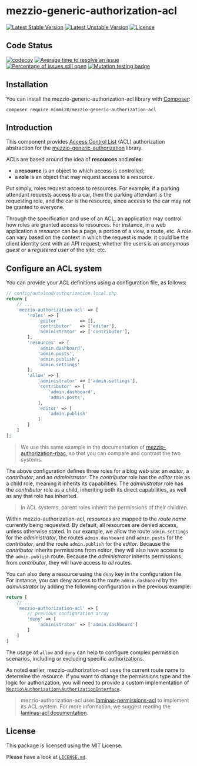 # mezzio-generic-authorization-acl

[![Latest Stable Version](https://poser.pugx.org/mimmi20/mezzio-generic-authorization-acl/v/stable?format=flat-square)](https://packagist.org/packages/mimmi20/mezzio-generic-authorization-acl)
[![Latest Unstable Version](https://poser.pugx.org/mimmi20/mezzio-generic-authorization-acl/v/unstable?format=flat-square)](https://packagist.org/packages/mimmi20/mezzio-generic-authorization-acl)
[![License](https://poser.pugx.org/mimmi20/mezzio-generic-authorization-acl/license?format=flat-square)](https://packagist.org/packages/mimmi20/mezzio-generic-authorization-acl)

## Code Status

[![codecov](https://codecov.io/gh/mimmi20/mezzio-generic-authorization-acl/branch/master/graph/badge.svg)](https://codecov.io/gh/mimmi20/mezzio-generic-authorization-acl)
[![Average time to resolve an issue](https://isitmaintained.com/badge/resolution/mimmi20/mezzio-generic-authorization-acl.svg)](https://isitmaintained.com/project/mimmi20/mezzio-generic-authorization-acl "Average time to resolve an issue")
[![Percentage of issues still open](https://isitmaintained.com/badge/open/mimmi20/mezzio-generic-authorization-acl.svg)](https://isitmaintained.com/project/mimmi20/mezzio-generic-authorization-acl "Percentage of issues still open")
[![Mutation testing badge](https://img.shields.io/endpoint?style=flat&url=https%3A%2F%2Fbadge-api.stryker-mutator.io%2Fgithub.com%2Fmimmi20%2Fmezzio-generic-authorization-acl%2Fmaster)](https://dashboard.stryker-mutator.io/reports/github.com/mimmi20/mezzio-generic-authorization-acl/master)

## Installation

You can install the mezzio-generic-authorization-acl library with
[Composer](https://getcomposer.org):

```shell
composer require mimmi20/mezzio-generic-authorization-acl
```

## Introduction

This component provides [Access Control List](https://en.wikipedia.org/wiki/Access_control_list)
(ACL) authorization abstraction for the [mezzio-generic-authorization](https://github.com/mimmi20/mezzio-generic-authorization)
library.

ACLs are based around the idea of **resources** and **roles**:

- a **resource** is an object to which access is controlled;
- a **role** is an object that may request access to a resource.

Put simply, roles request access to resources. For example, if a parking
attendant requests access to a car, then the parking attendant is the requesting
role, and the car is the resource, since access to the car may not be granted to
everyone.

Through the specification and use of an ACL, an application may control how
roles are granted access to resources. For instance, in a web application a
*resource* can be a page, a portion of a view, a route, etc. A *role* can vary
based on the context in which the request is made: it could be the client
identity sent with an API request; whether the users is an *anonymous guest* or a
*registered user* of the site; etc.

## Configure an ACL system

You can provide your ACL definitions using a configuration file, as follows:

```php
// config/autoload/authorization.local.php
return [
    // ...
    'mezzio-authorization-acl' => [
        'roles' => [
            'editor'        => [],
            'contributor'   => ['editor'],
            'administrator' => ['contributor'],
        ],
        'resources' => [
            'admin.dashboard',
            'admin.posts',
            'admin.publish',
            'admin.settings'
        ],
        'allow' => [
            'administrator' => ['admin.settings'],
            'contributor' => [
                'admin.dashboard',
                'admin.posts',
            ],
            'editor' => [
                'admin.publish'
            ]
        ]
    ]
];
```

> We use this same example in the documentation of [mezzio-authorization-rbac](https://docs.mezzio.dev/mezzio-authorization-rbac/v1/intro/#configure-an-rbac-system),
> so that you can compare and contrast the two systems.

The above configuration defines three roles for a blog web site:
an *editor*, a *contributor*, and an *administrator*. The *contributor* role has
the *editor* role as a child role, meaning it inherits its capabilities. The
*administrator* role has the *contributor* role as a child, inheriting both its
direct capabilities, as well as any that role has inherited.

> In ACL systems, parent roles inherit the permissions of their children.

Within mezzio-authorization-acl, *resources* are mapped to the *route
name* currently being requested.  By default, all resources are denied access,
unless otherwise stated. In our example, we allow the route `admin.settings` for
the *administrator*, the routes `admin.dashboard` and `admin.posts` for the
*contributor*, and the route `admin.publish` for the *editor*. Because the
*contributor* inherits permissions from *editor*, they will also have access to
the `admin.publish` route. Because the *administrator* inherits permissions from
*contributor*, they will have access to *all* routes.

You can also deny a resource using the `deny` key in the configuration file.
For instance, you can deny access to the route `admin.dashboard` by the
*administrator* by adding the following configuration in the previous example:

```php
return [
    // ...
    'mezzio-authorization-acl' => [
        // previous configuration array
        'deny' => [
            'administrator' => ['admin.dashboard']
        ]
    ]
]
```

The usage of `allow` and `deny` can help to configure complex permission
scenarios, including or excluding specific authorizations.

As noted earlier, mezzio-authorization-acl uses the current route name
to determine the resource. If you want to change the permissions type and the
logic for authorization, you will need to provide a custom implementation of
[`Mezzio\Authorization\AuthorizationInterface`](https://github.com/mimmi20/mezzio-generic-authorization/blob/master/src/AuthorizationInterface.php).

> mezzio-authorization-acl uses [laminas-permissions-acl](https://github.com/laminas/laminas-permissions-acl)
> to implement its ACL system. For more information, we suggest reading the
> [laminas-acl documentation](https://docs.laminas.dev/laminas-permissions-acl/).

## License

This package is licensed using the MIT License.

Please have a look at [`LICENSE.md`](LICENSE.md).
